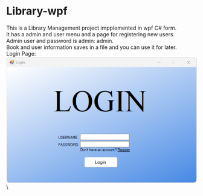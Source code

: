 # Library-wpf
This is a Library Management project impplemented in wpf C# form.\
It has a admin and user menu and a page for registering new users.\
Admin user and password is admin: admin.\
Book and user information saves in a file and you can use it for later.\
Login Page:
![Login Page](https://github.com/TheBigBaldHead/Library-wpf/blob/main/pictures/login.png)\
